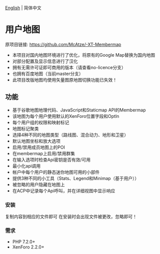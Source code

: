 [English](readme.md) | 简体中文

# 用户地图
原项目链接: https://github.com/McAtze/-XT-Membermap
- 本项目对国内地图环境进行了优化，将原有的Google Map替换为国内地图
- 对部分配置及显示信息进行了汉化
- 拥有无需许可证即可商用的版本（请查看no-licence分支）
- 也拥有百度地图（当前master分支）
- 此项目改版地图均使用矢量图原地图切换功能已失效！

## 功能
- 基于谷歌地图地理代码、JavaScript和Staticmap API的Membermap
- 该地图为每个用户使用默认的XenForo位置字段和OptIn
- 每个用户组的权限和映射标记
- 地图标记聚类
- 选择4种不同的地图类型（路线图、混合动力、地形和卫星）
- 默认地图坐标和放大选项
- 启用/禁用成员地图上的POI
- 在membermap上启用/禁用群集
- 在输入选项时检查Api密钥是否有效/可用
- 最小化api调用
- 帐户中每个用户的静态迷你地图可用的小部件
- 提供3种不同的小工具（Stats、Legend和Minimap（基于用户））
- 被忽略的用户隐藏在地图上
- 在ACP中记录每个Api呼叫，并在详细视图中显示响应

### 安装
复制内容到相应的文件即可
在安装时会出现文件被更改，忽略即可！
### 需求

- PHP 7.2.0+
- XenForo 2.2.0+
